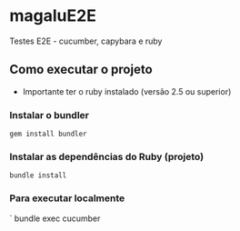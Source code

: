 # magaluE2E
Testes E2E - cucumber, capybara e ruby

## Como executar o projeto

* Importante ter o ruby instalado (versão 2.5 ou superior)

### Instalar o bundler
`
gem install bundler
`

### Instalar as dependências do Ruby (projeto)
`
bundle install
`

### Para executar localmente 
`
bundle exec cucumber

